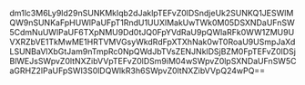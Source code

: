 dm1lc3M6Ly9ld29nSUNKMklqb2dJaklpTEFvZ0lDSndjeUk2SUNKQ1JESWlMQW9nSUNKaFpHUWlPaUFpT1RndU1UUXlMakUwTWk0M05DSXNDaUFnSW5CdmNuUWlPaUF6TXpNMU9Dd0tJQ0FpYVdRaU9pQWlaRFk0WW1ZMU9UVXRZbVE1TkMwME1HRTVMVGsyWkdRdFpXTXhNak0wT0RoaU9USmpJaXdLSUNBaVlXbGtJam9nTmpRc0NpQWdJbTVsZENJNklDSjBZM0FpTEFvZ0lDSjBlWEJsSWpvZ0ltNXZibVVpTEFvZ0lDSm9iM04wSWpvZ0lpSXNDaUFnSW5CaGRHZ2lPaUFpSWl3S0lDQWlkR3h6SWpvZ0ltNXZibVVpQ24wPQ==
